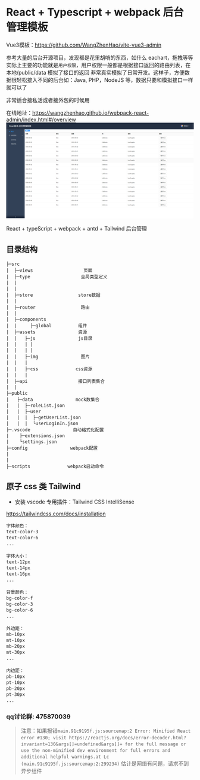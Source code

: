 # React + Typescript + webpack 后台管理模板

Vue3模板：https://github.com/WangZhenHao/vite-vue3-admin

参考大量的后台开源项目，发现都是花里胡哨的东西，如什么 eachart，拖拽等等
实际上主要的功能就是`用户权限`，用户权限一般都是根据接口返回的路由列表，在本地/public/data 模拟了接口的返回
非常真实模拟了日常开发。这样子，方便数据很轻松接入不同的后台如：Java, PHP，NodeJS 等，数据只要和模拟接口一样就可以了

非常适合接私活或者接外包的时候用

在线地址：https://wangzhenhao.github.io/webpack-react-admin/index.html#/overview
![demo](https://raw.githubusercontent.com/WangZhenHao/webpack-react-admin/master/public/img/1.jpg)

React + typeScript + webpack + antd + Tailwind 后台管理

## 目录结构

```
├─src
|  ├─views                   页面
|  ├─type                   全局类型定义
|  |
|  |
|  ├─store                 store数据
|  |
|  ├─router                 路由
|  |
|  ├─components
|  |     ├─global          组件
|  ├─assets                资源
|  |   ├─js                js目录
|  |   | |
|  |   | |
|  |   ├─img                图片
|  |   |
|  |   ├─css              css资源
|  |   |
|  ├─api                   接口列表集合
|  |
├─public
|   ├─data                mock数集合
|   |  ├─roleList.json
|   |  ├─user
|   |  |  ├─getUserList.json
|   |  |  └userLoginIn.json
├─.vscode                自动格式化配置
|    ├─extensions.json
|    └settings.json
├─config                webpack配置
|
|
├─scripts              webpack启动命令
```

## 原子 css 类 Tailwind

-   安装 vscode 专用插件：Tailwind CSS IntelliSense

https://tailwindcss.com/docs/installation

```
字体颜色：
text-color-3
text-color-6
...

字体大小：
text-12px
text-14px
text-16px
...

背景颜色：
bg-color-f
bg-color-3
bg-color-6
...

外边距：
mb-10px
mt-10px
mb-20px
mt-30px
...

内边距：
pb-10px
pt-10px
pb-20px
pt-30px
...

```
### qq讨论群: 475870039

> 注意：如果报错`main.91c9195f.js:sourcemap:2 Error: Minified React error #130; visit https://reactjs.org/docs/error-decoder.html?invariant=130&args[]=undefined&args[]= for the full message or use the non-minified dev environment for full errors and additional helpful warnings.at Lc (main.91c9195f.js:sourcemap:2:299234)` 估计是网络有问题，请求不到异步组件